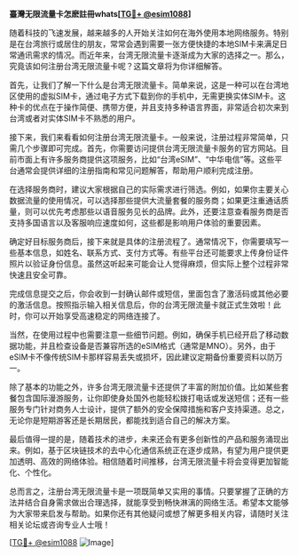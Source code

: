 **臺灣无限流量卡怎麽註冊whats[[TG💪+ @esim1088](https://t.me/s/esim1088)]**

随着科技的飞速发展，越来越多的人开始关注如何在海外使用本地网络服务。特别是在台湾旅行或居住的朋友，常常会遇到需要一张方便快捷的本地SIM卡来满足日常通讯需求的情况。而近年来，台湾无限流量卡逐渐成为大家的选择之一。那么，究竟该如何注册台湾无限流量卡呢？这篇文章将为你详细解答。

首先，让我们了解一下什么是台湾无限流量卡。简单来说，这是一种可以在台湾地区使用的虚拟SIM卡，通过电子方式下载到你的手机中，无需更换实体SIM卡。这种卡的优点在于操作简便、携带方便，并且支持多种语言界面，非常适合初次来到台湾或者对实体SIM卡不熟悉的用户。

接下来，我们来看看如何注册台湾无限流量卡。一般来说，注册过程非常简单，只需几个步骤即可完成。首先，你需要访问提供台湾无限流量卡服务的官方网站。目前市面上有许多服务商提供这项服务，比如“台湾eSIM”、“中华电信”等。这些平台通常会提供详细的注册指南和常见问题解答，帮助用户顺利完成注册。

在选择服务商时，建议大家根据自己的实际需求进行筛选。例如，如果你主要关心数据流量的使用情况，可以选择那些提供大流量套餐的服务商；如果更注重通话质量，则可以优先考虑那些以语音服务见长的品牌。此外，还要注意查看服务商是否支持多国语言以及客服响应速度如何，这些都是影响用户体验的重要因素。

确定好目标服务商后，接下来就是具体的注册流程了。通常情况下，你需要填写一些基本信息，如姓名、联系方式、支付方式等。有些平台还可能要求上传身份证件照片以验证身份信息。虽然这听起来可能会让人觉得麻烦，但实际上整个过程非常快速且安全可靠。

完成信息提交之后，你会收到一封确认邮件或短信，里面包含了激活码或其他必要的激活信息。按照指示输入相关信息后，你的台湾无限流量卡就正式生效啦！此时，你可以开始享受高速稳定的网络连接了。

当然，在使用过程中也需要注意一些细节问题。例如，确保手机已经开启了移动数据功能，并且检查设备是否兼容所选的eSIM格式（通常是MNO）。另外，由于eSIM卡不像传统SIM卡那样容易丢失或损坏，因此建议定期备份重要资料以防万一。

除了基本的功能之外，许多台湾无限流量卡还提供了丰富的附加价值。比如某些套餐包含国际漫游服务，让你即使身处国外也能轻松拨打电话或发送短信；还有一些服务专门针对商务人士设计，提供了额外的安全保障措施和客户支持渠道。总之，无论你是短期游客还是长期居民，都能找到适合自己的解决方案。

最后值得一提的是，随着技术的进步，未来还会有更多创新性的产品和服务涌现出来。例如，基于区块链技术的去中心化通信系统正在逐步成熟，有望为用户提供更加透明、高效的网络体验。相信随着时间推移，台湾无限流量卡将会变得更加智能化、个性化。

总而言之，注册台湾无限流量卡是一项既简单又实用的事情。只要掌握了正确的方法并结合自身需求做出合理选择，就能享受到畅快淋漓的网络生活。希望本文能够为大家带来启发与帮助。如果你还有其他疑问或想了解更多相关内容，请随时关注相关论坛或咨询专业人士哦！

[[TG💪+ @esim1088](https://t.me/s/esim1088) ![Image](https://i.postimg.cc/4NQfJmqS/Snipaste-2025-05-13-00-14-12.png)]